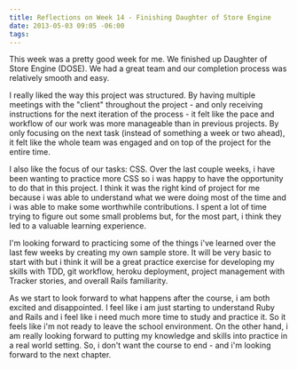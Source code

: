 ```yaml
---
title: Reflections on Week 14 - Finishing Daughter of Store Engine
date: 2013-05-03 09:05 -06:00
tags:
---
```


This week was a pretty good week for me. We finished up Daughter of Store Engine (DOSE). We had a great team and our completion process was relatively smooth and easy.

I really liked the way this project was structured. By having multiple meetings with the "client" throughout the project - and only receiving instructions for the next iteration of the process - it felt like the pace and workflow of our work was more manageable than in previous projects. By only focusing on the next task (instead of something a week or two ahead), it felt like the whole team was engaged and on top of the project for the entire time.

I also like the focus of our tasks: CSS. Over the last couple weeks, i have been wanting to practice more CSS so i was happy to have the opportunity to do that in this project. I think it was the right kind of project for me because i was able to understand what we were doing most of the time and i was able to make some worthwhile contributions. I spent a lot of time trying to figure out some small problems but, for the most part, i think they led to a valuable learning experience.

I'm looking forward to practicing some of the things i've learned over the last few weeks by creating my own sample store. It will be very basic to start with but i think it will be a great practice exercise for developing my skills with TDD, git workflow, heroku deployment, project management with Tracker stories, and overall Rails familiarity.

As we start to look forward to what happens after the course, i am both excited and disappointed. I feel like i am just starting to understand Ruby and Rails and i feel like i need much more time to study and practice it. So it feels like i'm not ready to leave the school environment. On the other hand, i am really looking forward to putting my knowledge and skills into practice in a real world setting. So, i don't want the course to end - and i'm looking forward to the next chapter.